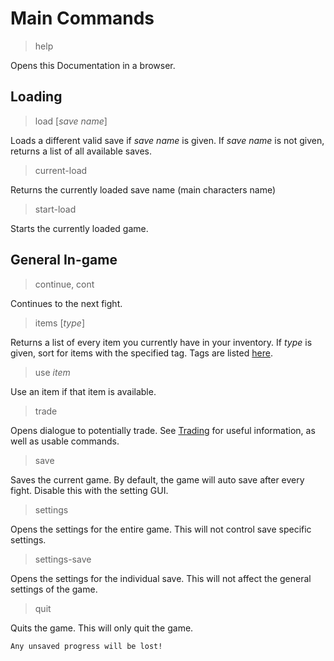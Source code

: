 # Main Commands

> help

Opens this Documentation in a browser.

## Loading

> load [*save name*]

Loads a different valid save if *save name* is given. If *save name* is not given, returns a list of all available saves.

> current-load

Returns the currently loaded save name (main characters name)

> start-load

Starts the currently loaded game.

## General In-game

> continue, cont

Continues to the next fight.

> items [*type*]

Returns a list of every item you currently have in your inventory. If *type* is given, sort for items with the specified tag. Tags are listed [here](https://github.com/summersphinx/SimpleFight/blob/master/tags.txt).

> use *item*

Use an item if that item is available.

> trade

Opens dialogue to potentially trade. See [Trading](trade.md) for useful information, as well as usable commands.

> save

Saves the current game. By default, the game will auto save after every fight. Disable this with the setting GUI.

> settings

Opens the settings for the entire game. This will not control save specific settings.

> settings-save

Opens the settings for the individual save. This will not affect the general settings of the game.

> quit

Quits the game. This will only quit the game.
```{warning}
Any unsaved progress will be lost!
```
